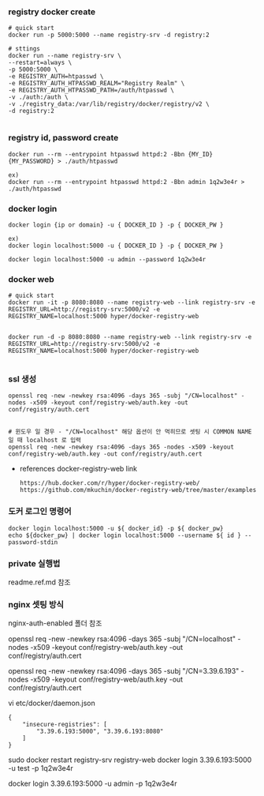### registry docker create

```
# quick start
docker run -p 5000:5000 --name registry-srv -d registry:2

# sttings
docker run --name registry-srv \
--restart=always \
-p 5000:5000 \
-e REGISTRY_AUTH=htpasswd \
-e REGISTRY_AUTH_HTPASSWD_REALM="Registry Realm" \
-e REGISTRY_AUTH_HTPASSWD_PATH=/auth/htpasswd \
-v ./auth:/auth \
-v ./registry_data:/var/lib/registry/docker/registry/v2 \
-d registry:2


```

### registry id, password create

```
docker run --rm --entrypoint htpasswd httpd:2 -Bbn {MY_ID} {MY_PASSWORD} > ./auth/htpasswd

ex)
docker run --rm --entrypoint htpasswd httpd:2 -Bbn admin 1q2w3e4r > ./auth/htpasswd

```

### docker login

```
docker login {ip or domain} -u { DOCKER_ID } -p { DOCKER_PW }

ex)
docker login localhost:5000 -u { DOCKER_ID } -p { DOCKER_PW }

docker login localhost:5000 -u admin --password 1q2w3e4r

```

### docker web

```
# quick start
docker run -it -p 8080:8080 --name registry-web --link registry-srv -e REGISTRY_URL=http://registry-srv:5000/v2 -e REGISTRY_NAME=localhost:5000 hyper/docker-registry-web


docker run -d -p 8080:8080 --name registry-web --link registry-srv -e REGISTRY_URL=http://registry-srv:5000/v2 -e REGISTRY_NAME=localhost:5000 hyper/docker-registry-web


```

### ssl 생성

```
openssl req -new -newkey rsa:4096 -days 365 -subj "/CN=localhost" -nodes -x509 -keyout conf/registry-web/auth.key -out conf/registry/auth.cert


# 윈도우 일 경우 - "/CN=localhost" 해당 옵션이 안 먹히므로 셋팅 시 COMMON NAME 일 때 localhost 로 입력
openssl req -new -newkey rsa:4096 -days 365 -nodes -x509 -keyout conf/registry-web/auth.key -out conf/registry/auth.cert
```

-   references docker-registry-web link
    ```
    https://hub.docker.com/r/hyper/docker-registry-web/
    https://github.com/mkuchin/docker-registry-web/tree/master/examples
    ```

### 도커 로그인 명령어

```
docker login localhost:5000 -u ${ docker_id} -p ${ docker_pw}
echo ${docker_pw} | docker login localhost:5000 --username ${ id } --password-stdin
```

### private 실행법

readme.ref.md 참조

### nginx 셋팅 방식

nginx-auth-enabled 폴더 참조

openssl req -new -newkey rsa:4096 -days 365 -subj "/CN=localhost" -nodes -x509 -keyout conf/registry-web/auth.key -out conf/registry/auth.cert

openssl req -new -newkey rsa:4096 -days 365 -subj "/CN=3.39.6.193" -nodes -x509 -keyout conf/registry-web/auth.key -out conf/registry/auth.cert

vi etc/docker/daemon.json

```
{
    "insecure-registries": [
        "3.39.6.193:5000", "3.39.6.193:8080"
    ]
}
```

sudo docker restart registry-srv registry-web
docker login 3.39.6.193:5000 -u test -p 1q2w3e4r

docker login 3.39.6.193:5000 -u admin -p 1q2w3e4r
